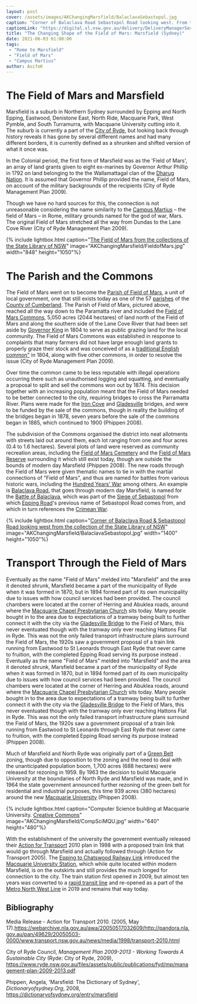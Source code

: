 ```yaml
---
layout: post
cover: /assets/images/AKChangingMarsfield/BalaclavaSebastopol.jpg
caption: "Corner of Balaclava Road Sebastopol Road looking west. From the collection of the State Library of NSW."
captionLink: "https://digital.sl.nsw.gov.au/delivery/DeliveryManagerServlet?embedded=true&amp;toolbar=false&amp;dps_pid=IE9189984&amp;_ga=2.134189837.2034465928.1622011364-1713855380.1611194684"
title: "The Changing Shape of the Field of Mars: Marsfield (Sydney)"
date: 2021-06-03 01:00:00
tags:
 - "Rome to Marsfield"
 - "Field of Mars"
 - "Campus Martius"
author: AoifeK
---
```

# The Field of Mars and Marsfield

Marsfield is a suburb in Northern Sydney surrounded by Epping and North Epping, Eastwood, Denistone East, North Ride, Macquarie Park, West Pymble, and South Turramurra, with Macquarie University cutting into it. The suburb is currently a part of the [City of Ryde](https://www.ryde.nsw.gov.au/Living-in-Ryde/About-Ryde), but looking back through history reveals it has gone by several different names and had many different borders, it is currently defined as a shrunken and shifted version of what it once was.

In the Colonial period, the first form of Marsfield was as the 'Field of Mars', an array of land grants given to eight ex-marines by Governor Arthur Phillip in 1792 on land belonging to the the Wallamattagal clan of the [Dharug Nation](https://en.wikipedia.org/wiki/Darug). It is assumed that Governor Phillip provided the name, Field of Mars, on account of the military backgrounds of the recipients (City of Ryde Management Plan 2009).

Though we have no hard sources for this, the connection is not unreasonable considering the name similarity to the [Campus Martius](https://en.wikipedia.org/wiki/Campus_Martius) – the field of Mars – in Rome, military grounds named for the god of war, Mars. The original Field of Mars stretched all the way from Dundas to the Lane Cove River (City of Ryde Management Plan 2009).

{% include lightbox.html
caption="[The Field of Mars from the collections of the State Library of NSW](http://digital.sl.nsw.gov.au/delivery/DeliveryManagerServlet?embedded=true&amp;toolbar=false&amp;dps_pid=IE3546443)"
image="AKChangingMarsfield/FieldofMars.jpg"
width="848"
height="1050"%}

# The Parish and the Commons

The Field of Mars went on to become the [Parish of Field of Mars](https://en.wikipedia.org/wiki/Parish_of_Field_of_Mars), a unit of local government, one that still exists today as one of the 57 [parishes](https://en.wikipedia.org/wiki/Parish_(administrative_division)) of the [County of Cumberland](https://en.wikipedia.org/wiki/Cumberland_County,_New_South_Wales). The Parish of Field of Mars, pictured above, reached all the way down to the Paramatta river and included the [Field of Mars Commons](https://dictionaryofsydney.org/place/field_of_mars_common), 5,050 acres (2044 hectares) of land north of the Field of Mars and along the southern side of the Lane Cove River that had been set aside by [Governor King](https://en.wikipedia.org/wiki/Philip_Gidley_King) in 1804 to serve as public grazing land for the local community. The Field of Mars Commons was established in response to complaints that many farmers did not have large enough land grants to properly graze their stock and was conceived of as a [traditional English common&quot;](https://en.wikipedia.org/wiki/Common_land) in 1804, along with five other commons, in order to resolve the issue (City of Ryde Management Plan 2009).

Over time the common came to be less reputable with illegal operations occurring there such as unauthorised logging and squatting, and eventually a proposal to split and sell the commons won out by 1874. This decision together with an increasing population meant that the Field of Mars needed to be better connected to the city, requiring bridges to cross the Parramatta River. Plans were made for the [Iron Cove](https://en.wikipedia.org/wiki/Iron_Cove_Bridge) and [Gladesville](https://en.wikipedia.org/wiki/Gladesville_Bridge#1881_bridge) bridges, and were to be funded by the sale of the commons, though in reality the building of the bridges began in 1878, seven years before the sale of the commons began in 1885, which continued to 1900 (Phippen 2008).

The subdivision of the Commons organised the district into neat allotments with streets laid out around them, each lot ranging from one and four acres (0.4 to 1.6 hectares). Several plots of land were reserved as community recreation areas, including the [Field of Mars Cemetery](https://nmclm.com.au/locations/field-of-mars/) and the [Field of Mars Reserve](https://www.ryde.nsw.gov.au/Recreation/Parks-and-Sportsgrounds/Find-a-Park-or-Sportsground/Field-of-Mars-Reserve) surrounding it which still exist today, though are outside the bounds of modern day Marsfield (Phippen 2008). The new roads through the Field of Mars were given thematic names to tie in with the martial connections of &quot;Field of Mars&quot;, and thus are named for battles from various historic wars, including the [Hundred Years&#39; War](https://en.wikipedia.org/wiki/Hundred_Years%27_War) among others. An example is [Balaclava Road](https://www.google.com/maps/place/Balaclava+Rd,+Sydney+NSW/@-33.7811312,151.0939042,16z/data=!4m5!3m4!1s0x6b12a5d5cac5c59d:0x2bd5cf927e533e29!8m2!3d-33.7823262!4d151.0978524), that goes through modern day Marsfield, is named for the [Battle of Balaclava](https://en.wikipedia.org/wiki/Battle_of_Balaclava), which was part of the [Siege of Sebastopol](https://en.wikipedia.org/wiki/Siege_of_Sevastopol_(1854%E2%80%931855)) from which [Epping Road](https://www.google.com/maps/place/Epping+Rd,+Marsfield+NSW+2122/@-33.7770623,151.1050485,17z/data=!3m1!4b1!4m5!3m4!1s0x6b12a5e49dc46c6b:0x56b9362da67bea53!8m2!3d-33.7770668!4d151.1072372)&#39;s previous name of Sebastopol Road comes from, and which in turn references the [Crimean War](https://en.wikipedia.org/wiki/Crimean_War).

{% include lightbox.html
caption="[Corner of Balaclava Road &amp; Sebastopol Road looking west from the collection of the State Library of NSW](http://digital.sl.nsw.gov.au/delivery/DeliveryManagerServlet?embedded=true&amp;toolbar=false&amp;dps_pid=IE1927528&amp;_ga=2.214231376.698378850.1616570559-1713855380.1611194684)"
image="AKChangingMarsfield/BalaclavaSebastopol.jpg"
width="1400"
height="1050"%}

# Transport Through the Field of Mars

Eventually as the name &quot;Field of Mars&quot; melded into &quot;Marsfield&quot; and the area it denoted shrunk, Marsfield became a part of the municipality of Ryde when it was formed in 1870, but in 1894 formed part of its own municipality due to issues with how council services had been provided. The council chambers were located at the corner of Herring and Abuklea roads, around where the [Macquarie Chapel Presbytarian Church](https://www.google.com/maps/place/Macquarie+Chapel+Presbyterian+Church/@-33.7891526,151.1055287,19z/data=!4m5!3m4!1s0x0:0x6e96a2c17a226ae!8m2!3d-33.7890758!4d151.1052599) sits today. Many people bought in to the area due to expectations of a tramway being built to further connect it with the city via the [Gladesville Bridge](https://en.wikipedia.org/wiki/Gladesville_Bridge) to the Field of Mars, this never eventuated though with the tramway only ever reaching Hattons Flat in Ryde. This was not the only failed transport infrastructure plans surround the Field of Mars, the 1920s saw a government proposal of a train link running from Eastwood to St Leonards through East Ryde that never came to fruition, with the completed Epping Road serving its purpose instead .
Eventually as the name &quot;Field of Mars&quot; melded into &quot;Marsfield&quot; and the area it denoted shrunk, Marsfield became a part of the municipality of Ryde when it was formed in 1870, but in 1894 formed part of its own municipality due to issues with how council services had been provided. The council chambers were located at the corner of Herring and Abuklea roads, around where the [Macquarie Chapel Presbytarian Church](https://www.google.com/maps/place/Macquarie+Chapel+Presbyterian+Church/@-33.7891526,151.1055287,19z/data=!4m5!3m4!1s0x0:0x6e96a2c17a226ae!8m2!3d-33.7890758!4d151.1052599) sits today. Many people bought in to the area due to expectations of a tramway being built to further connect it with the city via the [Gladesville Bridge](https://en.wikipedia.org/wiki/Gladesville_Bridge) to the Field of Mars, this never eventuated though with the tramway only ever reaching Hattons Flat in Ryde. This was not the only failed transport infrastructure plans surround the Field of Mars, the 1920s saw a government proposal of a train link running from Eastwood to St Leonards through East Ryde that never came to fruition, with the completed Epping Road serving its purpose instead (Phippen 2008).

Much of Marsfield and North Ryde was originally part of a [Green Belt](https://en.wikipedia.org/wiki/Green_belt) zoning, though due to opposition to the zoning and the need to deal with the unanticipated population boom, 1,700 acres (688 hectares) were released for rezoning in 1959. By 1963 the decision to build Macquarie University at the boundaries of North Ryde and Marsfield was made, and in 1964 the state government announced further rezoning of the green belt for residential and industrial purposes, this time 939 acres (380 hectares) around the new [Macquarie University](https://en.wikipedia.org/wiki/Macquarie_University) (Phippen 2008).

{% include lightbox.html
caption="Computer Science building at Macquarie University. [Creative Commons](https://commons.wikimedia.org/wiki/File:Building_at_Macquarie_University.jpg)"
image="AKChangingMarsfield/CompSciMQU.jpg"
width="640"
height="480"%}

With the establishment of the university the government eventually released their [Action for Transport](https://webarchive.nla.gov.au/awa/20050517032609/http:/pandora.nla.gov.au/pan/49629/20050503-0000/www.transport.nsw.gov.au/news/media/1998/transport-2010.html) 2010 plan in 1998 with a proposed train link that would go through Marsfield and actually followed through (Action for Transport 2005). The [Epping to Chatswood Railway Link](https://en.wikipedia.org/wiki/Epping_to_Chatswood_rail_link) introduced the [Macquarie University Station](https://www.google.com/maps/place/Macquarie+University/@-33.7770772,151.1158239,17z/data=!3m1!4b1!4m5!3m4!1s0x6b12a60cc11a121b:0x6d93349b47e73f63!8m2!3d-33.7770817!4d151.1180126), which while quite located within modern Marsfield, is on the outskirts and still provides the much longed for connection to the city. The train station first opened in 2009, but almost ten years was converted to a [rapid transit line](https://en.wikipedia.org/wiki/Rapid_transit_line) and re-opened as a part of the [Metro North West Line](https://en.wikipedia.org/wiki/Metro_North_West_Line) in 2019 and remains that way today.


## Bibliography

Media Release - Action for Transport 2010. (2005, May 17).<https://webarchive.nla.gov.au/awa/20050517032609/http://pandora.nla.gov.au/pan/49629/20050503-0000/www.transport.nsw.gov.au/news/media/1998/transport-2010.html>

City of Ryde Council, _Management Plan 2009-2013 - Working Towards A Sustainable City_ (Ryde: City of Ryde, 2009), <https://www.ryde.nsw.gov.au/files/assets/public/publications/fyd/mp/management-plan-2009-2013.pdf>

Phippen, Angela, 'Marsfield: The Dictionary of Sydney', _Dictionaryofsydney.Org_, 2008, <https://dictionaryofsydney.org/entry/marsfield>
